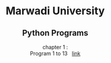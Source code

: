 <body align="center">
  <h1>Marwadi University</h1>
<h2>Python Programs</h2>

chapter 1 : 
<br>
Program 1 to 13 &nbsp;
[link](https://github.com/jay-sitapara/mu_code/blob/main/Python/1_13.py)

</body>
